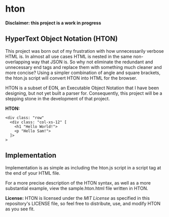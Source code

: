 # hton
**Disclaimer: this project is a work in progress**

## HyperText Object Notation (HTON)

This project was born out of my frustration with how unnecessarily verbose HTML is. 
In almost all use cases HTML is nested in the same non-overlapping way that JSON is. 
So why not eliminate the redundant and unnecessary end tags and replace them with something much cleaner and more concise?
Using a simpler combination of angle and square brackets, the hton.js script will convert HTON into HTML for the browser.

HTON is a subset of EON, an Executable Object Notation that I have been designing, but not yet built a parser for.
Consequently, this project will be a stepping stone in the development of that project. 

**HTON:**
```
<div class: "row"
  <div class: "col-xs-12" [
    <h1 "Hello World!">
    <p "Hello Sam!">
  ]>
>
```

## Implementation
Implementation is as simple as including the hton.js script in a script tag at the end of your HTML file.

For a more precise description of the HTON syntax, as well as a more substantial example, view the sample.hton.html file written in HTON.

**License:**
HTON is licensed under the _MIT License_ as specified in this repository's LICENSE file, so feel free to distribute, use, and modify HTON as you see fit.